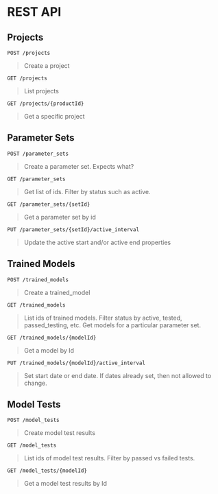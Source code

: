 # REST API


## Projects
```
POST /projects
```

> Create a project

```
GET /projects
```

> List projects

```
GET /projects/{productId}
```

> Get a specific project


## Parameter Sets

```
POST /parameter_sets
```

> Create a parameter set.  Expects what?

```
GET /parameter_sets
```

> Get list of ids.  Filter by status such as active.

```
GET /parameter_sets/{setId}
```

> Get a parameter set by id

```
PUT /parameter_sets/{setId}/active_interval
```

> Update the active start and/or active end properties


## Trained Models
```
POST /trained_models
```

> Create a trained_model

```
GET /trained_models
```

> List ids of trained models. Filter status by active, tested, passed_testing, etc.
> Get models for a particular parameter set.

```
GET /trained_models/{modelId}
```

> Get a model by Id

```
PUT /trained_models/{modelId}/active_interval
```

> Set start date or end date.  If dates already set, then not allowed to change.

## Model Tests

```	
POST /model_tests
```

> Create model test results

```
GET /model_tests
```

> List ids of model test results.  Filter by passed vs failed tests.

```
GET /model_tests/{modelId}
```

> Get a model test results by Id

	
